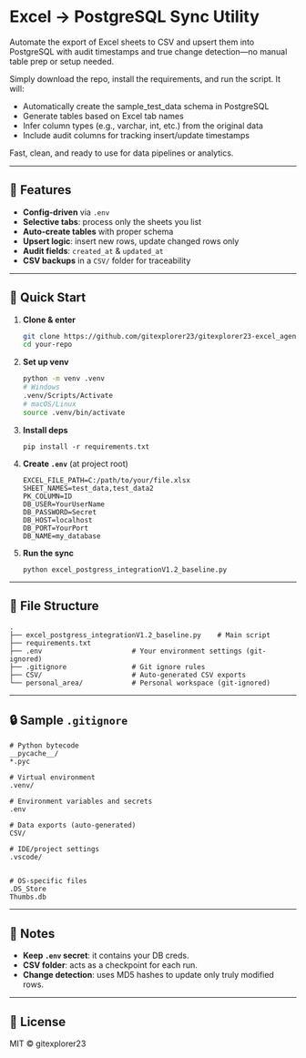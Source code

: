 # Excel → PostgreSQL Sync Utility

Automate the export of Excel sheets to CSV and upsert them into PostgreSQL with audit timestamps and true change detection—no manual table prep or setup needed.

Simply download the repo, install the requirements, and run the script. It will:
- Automatically create the sample_test_data schema in PostgreSQL
- Generate tables based on Excel tab names
- Infer column types (e.g., varchar, int, etc.) from the original data
- Include audit columns for tracking insert/update timestamps

Fast, clean, and ready to use for data pipelines or analytics.

---

## 🔧 Features

* **Config-driven** via `.env`
* **Selective tabs**: process only the sheets you list
* **Auto-create tables** with proper schema
* **Upsert logic**: insert new rows, update changed rows only
* **Audit fields**: `created_at` & `updated_at`
* **CSV backups** in a `CSV/` folder for traceability

---

## 🚀 Quick Start

1. **Clone & enter**

   ```bash
   git clone https://github.com/gitexplorer23/gitexplorer23-excel_agent.git
   cd your-repo
   ```

2. **Set up venv**

   ```bash
   python -m venv .venv
   # Windows
   .venv/Scripts/Activate
   # macOS/Linux
   source .venv/bin/activate
   ```

3. **Install deps**

   ```
   pip install -r requirements.txt
   ```

4. **Create `.env`** (at project root)

   ```
   EXCEL_FILE_PATH=C:/path/to/your/file.xlsx
   SHEET_NAMES=test_data,test_data2
   PK_COLUMN=ID
   DB_USER=YourUserName
   DB_PASSWORD=Secret
   DB_HOST=localhost
   DB_PORT=YourPort
   DB_NAME=my_database
   ```

5. **Run the sync**

   ```
   python excel_postgress_integrationV1.2_baseline.py
   ```

---

## 📂 File Structure

```
.
├── excel_postgress_integrationV1.2_baseline.py    # Main script
├── requirements.txt
├── .env                      # Your environment settings (git-ignored)
├── .gitignore                # Git ignore rules
├── CSV/                      # Auto-generated CSV exports
└── personal_area/            # Personal workspace (git-ignored)
```

---

## 🔒 Sample `.gitignore`

```gitignore
# Python bytecode
__pycache__/
*.pyc

# Virtual environment
.venv/

# Environment variables and secrets
.env

# Data exports (auto-generated)
CSV/

# IDE/project settings
.vscode/


# OS-specific files
.DS_Store
Thumbs.db
```

---

## 📝 Notes

* **Keep `.env` secret**: it contains your DB creds.
* **CSV folder**: acts as a checkpoint for each run.
* **Change detection**: uses MD5 hashes to update only truly modified rows.

---

## 📜 License

MIT © gitexplorer23
